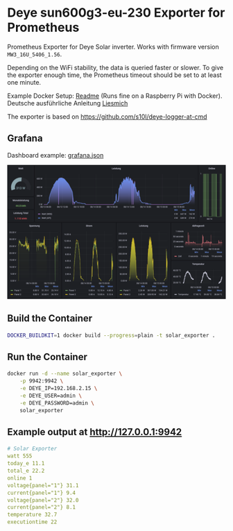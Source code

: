 # Deye sun600g3-eu-230 Exporter for Prometheus

Prometheus Exporter for Deye Solar inverter. Works with firmware version `MW3_16U_5406_1.56`.

Depending on the WiFi stability, the data is queried faster or slower. To give the exporter enough time, the Prometheus timeout should be set to at least one minute.

Example Docker Setup: [Readme](setup/readme.md) (Runs fine on a Raspberry Pi with Docker). Deutsche ausführliche Anleitung [Liesmich](setup/liesmich.md) 

The exporter is based on https://github.com/s10l/deye-logger-at-cmd

## Grafana

Dashboard example: [grafana.json](setup/grafana.json)

![image](setup/dashboard.png)

## Build the Container

```sh
DOCKER_BUILDKIT=1 docker build --progress=plain -t solar_exporter .
```

## Run the Container

```sh
docker run -d --name solar_exporter \
    -p 9942:9942 \
    -e DEYE_IP=192.168.2.15 \
    -e DEYE_USER=admin \
    -e DEYE_PASSWORD=admin \
    solar_exporter
```

## Example output at http://127.0.0.1:9942

```yml
# Solar Exporter
watt 555
today_e 11.1
total_e 22.2
online 1
voltage{panel="1"} 31.1
current{panel="1"} 9.4
voltage{panel="2"} 32.0
current{panel="2"} 8.1
temperature 32.7
executiontime 22
```
